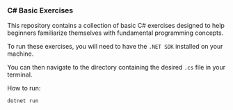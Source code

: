 ### C# Basic Exercises

This repository contains a collection of basic C# exercises designed to 
help beginners familiarize themselves with fundamental programming concepts.

To run these exercises, you will need to have the ```.NET SDK``` installed on your 
machine. 

You can then navigate to the directory containing the desired ```.cs``` file in your 
terminal.

How to run: 

```
dotnet run
```
